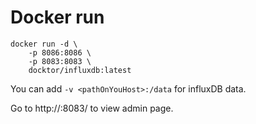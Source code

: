 # Docker run

```
docker run -d \
    -p 8086:8086 \
   	-p 8083:8083 \
    docktor/influxdb:latest
```

You can add `-v <pathOnYouHost>:/data` for influxDB data.

Go to http://<ipOfYourContainer>:8083/ to view admin page.